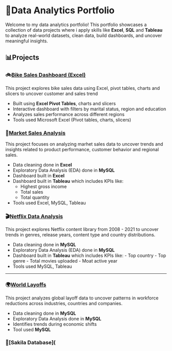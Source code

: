 # 📂Data Analytics Portfolio
Welcome to my data analytics portfolio! This portfolio showcases a collection of data projects where i apply skills like **Excel**, **SQL** and **Tableau** to analyze real-world datasets, clean data, build dashboards, and uncover meaningful insights.

## 📊Projects

### 🚲[Bike Sales Dashboard (Excel)](https://github.com/ObehiGift/Bike_Sales)

This project explores bike sales data using Excel, pivot tables, charts and slicers to uncover customer and sales trend
- Built using **Excel Pivot Tables**, charts and slicers
- Interactive dashboard with filters by marital status, region and education
- Analyzes sales performance across different regions
- Tools used Microsoft Excel (Pivot tables, charts, slicers)


### 🛒[Market Sales Analysis](https://github.com/ObehiGift/Market_sales_2019)

This project focuses on analyzing marhet sales data to uncover trends and insights related to product performance, customer behavior and regional sales.
- Data cleaning done in **Excel**
- Exploratory Data Analysis (EDA) done in **MySQL**
- Dashboard built in **Excel**
- Dashboard built in **Tableau** which includes KPIs like:
    - Highest gross income
    - Total sales
    - Total quantity
- Tools used Excel, MySQL, Tableau


### 🎬[Netflix Data Analysis](https://github.com/ObehiGift/Netflix)

This project explores Netflix content library from 2008 - 2021 to uncover trends in genres, release years, content type and country distributions.
- Data cleaning done in **MySQL**
- Exploratory Data Analysis (EDA) done in **MySQL**
- Dashboard built in **Tableau** which includes KPIs like:
      - Top country
      - Top genre
      - Total movies uploaded
      - Moat active year
- Tools used MySQL, Tableau

------
### 🌍[World Layoffs](https://github.com/ObehiGift/world_layoffs)

This project analyzes global layoff data to uncover patterns in workforce reductions across industries, countries and companies.
- Data cleaning done in **MySQL**
- Exploratory Data Analysis done in **MySQL**
- Identifies trends during economic shifts
- Tool used **MySQL**


### 🎥[Sakila Database](
